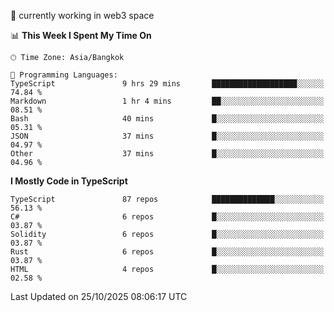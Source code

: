 🔭 currently working in web3 space

<!--START_SECTION:waka-->
📊 **This Week I Spent My Time On** 

```text
🕑︎ Time Zone: Asia/Bangkok

💬 Programming Languages: 
TypeScript               9 hrs 29 mins       ███████████████████░░░░░░   74.84 % 
Markdown                 1 hr 4 mins         ██░░░░░░░░░░░░░░░░░░░░░░░   08.51 % 
Bash                     40 mins             █░░░░░░░░░░░░░░░░░░░░░░░░   05.31 % 
JSON                     37 mins             █░░░░░░░░░░░░░░░░░░░░░░░░   04.97 % 
Other                    37 mins             █░░░░░░░░░░░░░░░░░░░░░░░░   04.96 % 
```

**I Mostly Code in TypeScript** 

```text
TypeScript               87 repos            ██████████████░░░░░░░░░░░   56.13 % 
C#                       6 repos             █░░░░░░░░░░░░░░░░░░░░░░░░   03.87 % 
Solidity                 6 repos             █░░░░░░░░░░░░░░░░░░░░░░░░   03.87 % 
Rust                     6 repos             █░░░░░░░░░░░░░░░░░░░░░░░░   03.87 % 
HTML                     4 repos             █░░░░░░░░░░░░░░░░░░░░░░░░   02.58 % 
```




 Last Updated on 25/10/2025 08:06:17 UTC
<!--END_SECTION:waka-->
